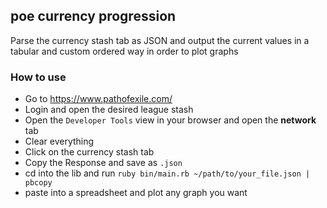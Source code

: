## poe currency progression

Parse the currency stash tab as JSON and output the current values in a tabular and custom ordered way in order to plot graphs

### How to use
 - Go to https://www.pathofexile.com/
 - Login and open the desired league stash
 - Open the `Developer Tools` view in your browser and open the **network** tab
 - Clear everything
 - Click on the currency stash tab
 - Copy the Response and save as `.json`
 - cd into the lib and run `ruby bin/main.rb ~/path/to/your_file.json | pbcopy`
 - paste into a spreadsheet and plot any graph you want
